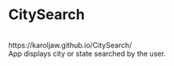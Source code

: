 # CitySearch
<br>
https://karoljaw.github.io/CitySearch/
<br>
App displays city or state searched by the user. 
